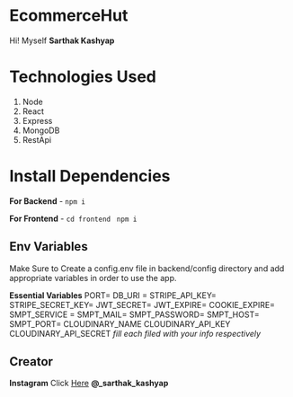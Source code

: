 # EcommerceHut

Hi! Myself **Sarthak Kashyap**

# Technologies Used

1.  Node 
2.  React 
3.  Express 
4.  MongoDB
5.  RestApi

# Install Dependencies

**For Backend** - `npm i`

**For Frontend** - `cd frontend` ` npm i`

## Env Variables

Make Sure to Create a config.env file in backend/config directory and add appropriate variables in order to use the app.

**Essential Variables**
PORT=
DB_URI =
STRIPE_API_KEY=
STRIPE_SECRET_KEY=
JWT_SECRET=
JWT_EXPIRE=
COOKIE_EXPIRE=
SMPT_SERVICE =
SMPT_MAIL=
SMPT_PASSWORD=
SMPT_HOST=
SMPT_PORT=
CLOUDINARY_NAME
CLOUDINARY_API_KEY
CLOUDINARY_API_SECRET
_fill each filed with your info respectively_

## Creator

**Instagram** Click [Here](https://www.instagram.com/_sarthak_kashyap/) **@_sarthak_kashyap**
